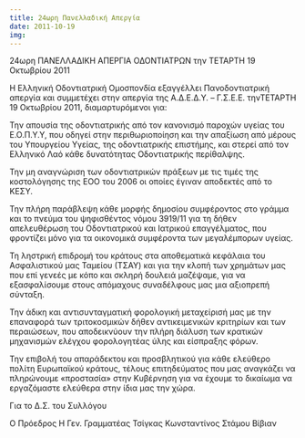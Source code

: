 ```yaml
---
title: 24ωρη Πανελλαδική Απεργία
date: 2011-10-19
img: 
---
```

24ωρη ΠΑΝΕΛΛΑΔΙΚΗ ΑΠΕΡΓΙΑ ΟΔΟΝΤΙΑΤΡΩΝ
την ΤΕΤΑΡΤΗ 19 Οκτωβρίου 2011

Η Ελληνική Οδοντιατρική Ομοσπονδία εξαγγέλλει Πανοδοντιατρική απεργία και συμμετέχει στην απεργία της Α.Δ.Ε.Δ.Υ. – Γ.Σ.Ε.Ε. τηνΤΕΤΑΡΤΗ 19 Οκτωβρίου 2011, διαμαρτυρόμενοι για:

Την απουσία της οδοντιατρικής από τον κανονισμό παροχών υγείας του Ε.Ο.Π.Υ.Υ, που οδηγεί στην περιθωριοποίηση και την απαξίωση από μέρους του Υπουργείου Υγείας, της οδοντιατρικής επιστήμης, και στερεί από τον Ελληνικό Λαό κάθε δυνατότητας Οδοντιατρικής περίθαλψης.

Την μη αναγνώριση των οδοντιατρικών πράξεων με τις τιμές της κοστολόγησης της ΕΟΟ του 2006 οι οποίες έγιναν αποδεκτές από το ΚΕΣΥ.

Την πλήρη παράβλεψη κάθε μορφής δημοσίου συμφέροντος στο γράμμα και το πνεύμα του ψηφισθέντος νόμου 3919/11 για τη δήθεν απελευθέρωση του Οδοντιατρικού και Ιατρικού επαγγέλματος, που φροντίζει μόνο για τα οικονομικά συμφέροντα των μεγαλέμπορων υγείας.

Τη ληστρική επιδρομή του κράτους στα αποθεματικά κεφάλαια του Ασφαλιστικού μας Ταμείου (ΤΣΑΥ) και για την κλοπή των χρημάτων μας που επί γενεές με κόπο και σκληρή δουλειά μαζέψαμε, για να εξασφαλίσουμε στους απόμαχους συναδέλφους μας μια αξιοπρεπή σύνταξη.

Την άδικη και αντισυνταγματική φορολογική μεταχείρισή μας με την επαναφορά των τριτοκοσμικών δήθεν αντικειμενικών κριτηρίων και των περαιώσεων, που αποδεικνύουν την πλήρη διάλυση των κρατικών μηχανισμών ελέγχου φορολογητέας ύλης και είσπραξης φόρων.

Την επιβολή του απαράδεκτου και προσβλητικού για κάθε ελεύθερο πολίτη Ευρωπαϊκού κράτους, τέλους επιτηδεύματος που μας αναγκάζει να πληρώνουμε «προστασία» στην Κυβέρνηση για να έχουμε το δικαίωμα να εργαζόμαστε ελεύθερα στην ίδια μας την χώρα.

Για το Δ.Σ. του Συλλόγου

   Ο Πρόεδρος                                                                                        Η Γεν. Γραμματέας
Τσίγκας Κωνσταντίνος                                                                       Στάμου Βίβιαν